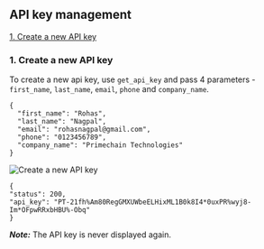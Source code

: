 ## API key management


[1. Create a new API key](#1-create-a-new-api-key)


### 1. Create a new API key
To create a new api key, use `get_api_key` and pass 4 parameters - `first_name`, `last_name`, `email`, `phone` and `company_name`.
```
{
  "first_name": "Rohas",
  "last_name": "Nagpal",
  "email": "rohasnagpal@gmail.com",
  "phone": "0123456789",
  "company_name": "Primechain Technologies"
}
```
![Create a new API key](http://www.primechaintech.com/img/sawtooth/get_api_key.png)
```
{
"status": 200,
"api_key": "PT-21fh%Am80RegGMXUWbeELHixML1B0k8I4*0uxPR%wyj8-Im*OFpwRRxbHBU%-Obq"
}
```
***Note:*** The API key is never displayed again.
 
